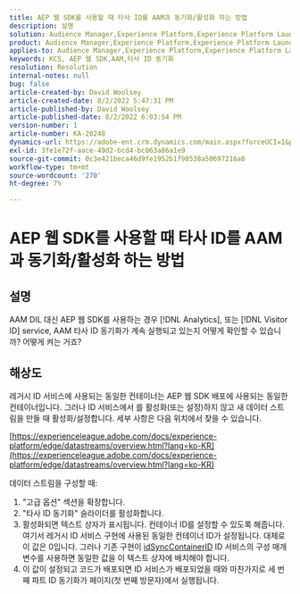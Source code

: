 ```yaml
---
title: AEP 웹 SDK를 사용할 때 타사 ID를 AAM과 동기화/활성화 하는 방법
description: 설명
solution: Audience Manager,Experience Platform,Experience Platform Launch,Web SDK
product: Audience Manager,Experience Platform,Experience Platform Launch,Web SDK
applies-to: Audience Manager,Experience Platform,Experience Platform Launch,Web SDK
keywords: KCS, AEP 웹 SDK,AAM,타사 ID 동기화
resolution: Resolution
internal-notes: null
bug: false
article-created-by: David Woolsey
article-created-date: 8/2/2022 5:47:31 PM
article-published-by: David Woolsey
article-published-date: 8/2/2022 6:03:54 PM
version-number: 1
article-number: KA-20248
dynamics-url: https://adobe-ent.crm.dynamics.com/main.aspx?forceUCI=1&pagetype=entityrecord&etn=knowledgearticle&id=08f8232c-8b12-ed11-b83d-00224808613b
exl-id: 3fe1e72f-aace-49d2-bcd4-bc063a86a1e9
source-git-commit: 0c3e421beca46d9fe1952b1f98538a50697216a0
workflow-type: tm+mt
source-wordcount: '270'
ht-degree: 7%

---
```


# AEP 웹 SDK를 사용할 때 타사 ID를 AAM과 동기화/활성화 하는 방법

## 설명

AAM DIL 대신 AEP 웹 SDK를 사용하는 경우 [!DNL Analytics], 또는 [!DNL Visitor ID] service, AAM 타사 ID 동기화가 계속 실행되고 있는지 어떻게 확인할 수 있습니까? 어떻게 켜는 거죠?

## 해상도


레거시 ID 서비스에 사용되는 동일한 컨테이너는 AEP 웹 SDK 배포에 사용되는 동일한 컨테이너입니다. 그러나 ID 서비스에서 를 활성화(또는 설정)하지 않고 새 데이터 스트림을 만들 때 활성화/설정합니다. 세부 사항은 다음 위치에서 찾을 수 있습니다.

[https://experienceleague.adobe.com/docs/experience-platform/edge/datastreams/overview.html?lang=ko-KR](https://experienceleague.adobe.com/docs/experience-platform/edge/datastreams/overview.html?lang=ko-KR)

데이터 스트림을 구성할 때:

1. &quot;고급 옵션&quot; 섹션을 확장합니다.
2. &quot;타사 ID 동기화&quot; 슬라이더를 활성화합니다.
3. 활성화되면 텍스트 상자가 표시됩니다. 컨테이너 ID를 설정할 수 있도록 해줍니다. 여기서 레거시 ID 서비스 구현에 사용된 동일한 컨테이너 ID가 설정됩니다. 대체로 이 값은 0입니다. 그러나 기존 구현이 [idSyncContainerID](https://experienceleague.adobe.com/docs/id-service/using/id-service-api/configurations/idsyncontainerid.html?lang=en) ID 서비스의 구성 매개 변수를 사용하면 동일한 값을 이 텍스트 상자에 배치해야 합니다.
4. 이 값이 설정되고 코드가 배포되면 ID 서비스가 배포되었을 때와 마찬가지로 세 번째 파트 ID 동기화가 페이지(첫 번째 방문자)에서 실행됩니다.
